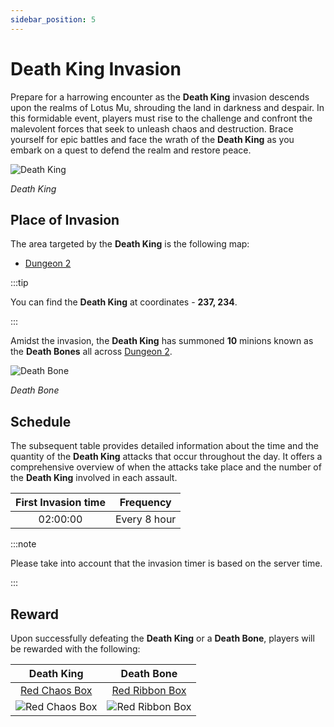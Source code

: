 ```yaml
---
sidebar_position: 5
---
```


# Death King Invasion

Prepare for a harrowing encounter as the **Death King** invasion descends upon the realms of Lotus Mu, shrouding the land in darkness and despair. In this formidable event, players must rise to the challenge and confront the malevolent forces that seek to unleash chaos and destruction. Brace yourself for epic battles and face the wrath of the **Death King** as you embark on a quest to defend the realm and restore peace.

![Death King](/img/monsters/special/invasions/death-king.jpg)

_Death King_

## Place of Invasion

The area targeted by the **Death King** is the following map:

- [Dungeon 2](/maps/dungeon-2)

:::tip

You can find the **Death King** at coordinates - **237, 234**.

:::

Amidst the invasion, the **Death King** has summoned **10** minions known as the **Death Bones** all across [Dungeon 2](/maps/dungeon-2).

![Death Bone](/img/monsters/special/invasions/death-bone.jpg)

_Death Bone_

## Schedule

The subsequent table provides detailed information about the time and the quantity of the **Death King** attacks that occur throughout the day. It offers a comprehensive overview of when the attacks take place and the number of the **Death King** involved in each assault.

| First Invasion time |  Frequency   |
| :-----------------: | :----------: |
|      02:00:00       | Every 8 hour |

:::note

Please take into account that the invasion timer is based on the server time.

:::

## Reward

Upon successfully defeating the **Death King** or a **Death Bone**, players will be rewarded with the following:

|                        Death King                        |                          Death Bone                           |
| :------------------------------------------------------: | :-----------------------------------------------------------: |
|   [Red Chaos Box](/items/item-bags/exc/red-chaos-box)    |    [Red Ribbon Box](/items/item-bags/misc/red-ribbon-box)     |
| ![Red Chaos Box](/img/items/item-bags/red-chaos-box.png) | ![Red Ribbon Box](/img/items/item-bags/box-of-red-ribbon.png) |
